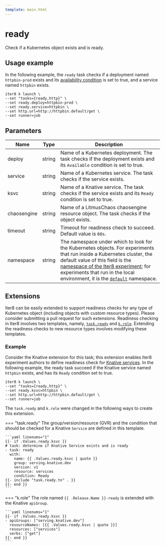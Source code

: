 ```yaml
---
template: main.html
---
```


# ready

Check if a Kubernetes object exists and is ready.

## Usage example

In the following example, the `ready` task checks if a deployment named `httpbin-prod` exists and its [availability condition](https://kubernetes.io/docs/concepts/workloads/controllers/deployment/) is set to true, and a service named `httpbin` exists.
```shell
iter8 k launch \
--set "tasks={ready,http}" \
--set ready.deploy=httpbin-prod \
--set ready.service=httpbin \
--set http.url=http://httpbin.default/get \
--set runner=job
```

## Parameters

| Name | Type | Description |
| ---- | ---- | ----------- |
| deploy  | string | Name of a Kubernetes deployment. The task checks if the deployment exists and its `Available` condition is set to true. |
| service | string | Name of a Kubernetes service. The task checks if the service exists. |
| ksvc | string | Name of a Knative service. The task checks if the service exists and its `Ready` condition is set to true. |
| chaosengine | string | Name of a LitmusChaos chaosengine resource object. The task checks if the object exists. |
| timeout | string | Timeout for readiness check to succeed. Default value is `60s`. |
| namespace | string | The namespace under which to look for the Kubernetes objects. For experiments that run inside a Kubernetes cluster, the default value of this field is the [namespace of the Iter8 experiment](../topics/group.md); for experiments that run in the local environment, it is the [`default`](https://kubernetes.io/docs/concepts/overview/working-with-objects/namespaces/) namespace. |


## Extensions

Iter8 can be easily extended to support readiness checks for any type of Kubernetes object (including objects with custom resource types). Please consider submitting a pull request for such extensions. Readiness checking in Iter8 involves two templates, namely, [`task.ready`](https://github.com/iter8-tools/iter8/blob/master/charts/iter8/templates/_task-ready.tpl) and [`k.role`](https://github.com/iter8-tools/iter8/blob/master/charts/iter8/templates/_k-role.tpl). Extending the readiness checks to new resource types involves modifying these templates.

### Example

Consider the Knative extension for this task; this extension enables Iter8 experiment authors to define readiness check for [Knative services](https://knative.dev/docs/serving). In the following example, the ready task succeed if the Knative service named `httpbin` exists, and has its `Ready` condition set to true.

```shell
iter8 k launch \
--set "tasks={ready,http}" \
--set ready.ksvc=httpbin \
--set http.url=http://httpbin.default/get \
--set runner=job
```

The `task.ready` and `k.role` were changed in the following ways to create this extension.

=== "task.ready"
    The group/version/resource (GVR) and the condition that should be checked for a Knative `Service` are defined in this template.

    ```yaml linenums="1"
    {{- if .Values.ready.ksvc }}
    # task: determine if Knative Service exists and is ready
    - task: ready
      with:
        name: {{ .Values.ready.ksvc | quote }}
        group: serving.knative.dev
        version: v1
        resource: services
        condition: Ready
    {{- include "task.ready.tn" . }}
    {{- end }}
    ```

=== "k.role"
    The role named `{{ .Release.Name }}-ready` is extended with the Knative `apiGroup`.

    ```yaml linenums="1"
    {{- if .Values.ready.ksvc }}
    - apiGroups: ["serving.knative.dev"]
      resourceNames: [{{ .Values.ready.ksvc | quote }}]
      resources: ["services"]
      verbs: ["get"]
    {{- end }}
    ```
